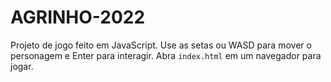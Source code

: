 # AGRINHO-2022

Projeto de jogo feito em JavaScript. Use as setas ou WASD para mover o personagem e Enter para interagir.
Abra `index.html` em um navegador para jogar.
